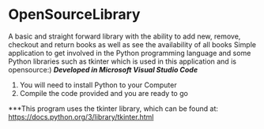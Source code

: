 # OpenSourceLibrary
A basic and straight forward library with the ability to add new, remove, checkout and return books as well as see the availability of all books
Simple application to get involved in the Python programming language and some Python libraries such as tkinter which is used in this application and is opensource:)
***Developed in Microsoft Visual Studio Code***
1. You will need to install Python to your Computer
2. Compile the code provided and you are ready to go



***This program uses the tkinter library, which can be found at:
https://docs.python.org/3/library/tkinter.html
